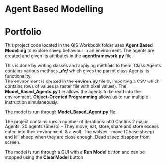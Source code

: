 # Agent Based Modelling
# Portfolio
This project code located in the GIS Workbook folder uses __Agent Based Modelling__ to explore sheep behaviour in an environment. The agents are created and given its attributes in the __agentframework.py__ file. 

This is done by writing classes and applying methods to them. Class Agents contains various methods ____def___ which gives the parent class Agents its functionality.     
The environment is created in the __environ.py__ file by importing a CSV which contains rows of values (a raster file with pixel values). The __Model_Based_Agents.py__ file allows the agents to be read into the environment. __Object-Oriented Programming__ allows us to run multiple instruction simulaneously. 

The model is run through __Model_Based_Agent.py__ file. 

The project contains runs a number of iterations: 500
Contins 2 major Agents: 
20 agents (Sheep) - They move, eat, store, share and store excess eaten into their environment.
& a wolf. 
The wolves - move (Chase sheep) and kill sheep when they are close enough. Dead sheep disapper from screen. 

The model is run through a GUI with a __Run Model__ button and can be stopped using the __Clear Model__ button 
